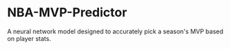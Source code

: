 # NBA-MVP-Predictor
A neural network model designed to accurately pick a season's MVP based on player stats.
